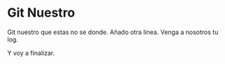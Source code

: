 # Git Nuestro

Git nuestro que estas no se donde.
Añado otra linea.
Venga a nosotros tu log.

Y voy a finalizar.
